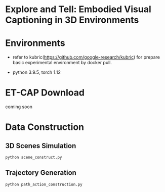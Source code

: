 # Explore and Tell: Embodied Visual Captioning in 3D Environments

# Environments
- refer to kubric(https://github.com/google-research/kubric) for prepare basic experimental environment by docker pull.

- python 3.9.5, torch 1.12

# ET-CAP Download
coming soon

# Data Construction
## 3D Scenes Simulation
```
python scene_construct.py
```

## Trajectory Generation
```
python path_action_construction.py
```


